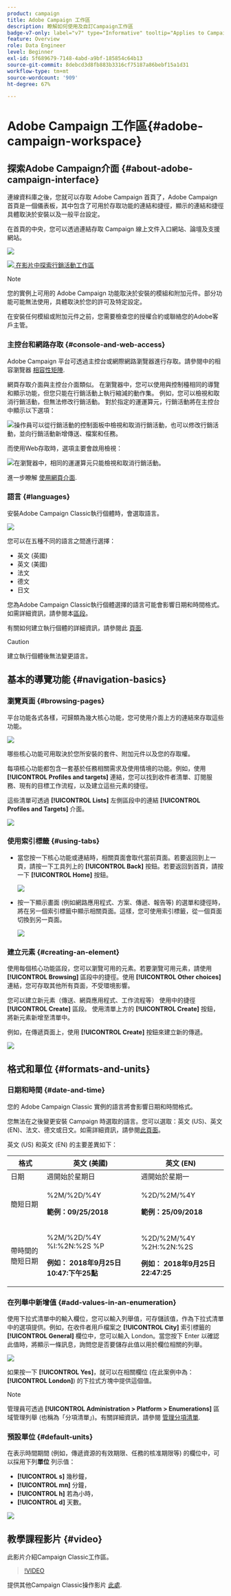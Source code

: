 ```yaml
---
product: campaign
title: Adobe Campaign 工作區
description: 瞭解如何使用及自訂Campaign工作區
badge-v7-only: label="v7" type="Informative" tooltip="Applies to Campaign Classic v7 only"
feature: Overview
role: Data Engineer
level: Beginner
exl-id: 5f689679-7148-4abd-a9bf-185854c64b13
source-git-commit: 8debcd3d8fb883b3316cf75187a86bebf15a1d31
workflow-type: tm+mt
source-wordcount: '909'
ht-degree: 67%

---
```


# Adobe Campaign 工作區{#adobe-campaign-workspace}



## 探索Adobe Campaign介面 {#about-adobe-campaign-interface}

連線資料庫之後，您就可以存取 Adobe Campaign 首頁了，Adobe Campaign 首頁是一個儀表板，其中包含了可用於存取功能的連結和捷徑，顯示的連結和捷徑具體取決於安裝以及一般平台設定。

在首頁的中央，您可以透過連結存取 Campaign 線上文件入口網站、論壇及支援網站。

![](assets/d_ncs_user_interface_home.png)

![](assets/do-not-localize/how-to-video.png)[ 在影片中探索行銷活動工作區](#video)

>[!NOTE]
>
>您的實例上可用的 Adobe Campaign 功能取決於安裝的模組和附加元件。部分功能可能無法使用，具體取決於您的許可及特定設定。
>
>在安裝任何模組或附加元件之前，您需要檢查您的授權合約或聯絡您的Adobe客戶主管。

### 主控台和網路存取 {#console-and-web-access}

Adobe Campaign 平台可透過主控台或網際網路瀏覽器進行存取。請參閱中的相容瀏覽器 [相容性矩陣](../../rn/using/compatibility-matrix.md#Browsers).

網頁存取介面與主控台介面類似。 在瀏覽器中，您可以使用與控制檯相同的導覽和顯示功能，但您只能在行銷活動上執行縮減的動作集。 例如，您可以檢視和取消行銷活動，但無法修改行銷活動。 對於指定的運運算元，行銷活動將在主控台中顯示以下選項：

![操作員可以從行銷活動的控制面板中檢視和取消行銷活動，也可以修改行銷活動，並向行銷活動新增傳送、檔案和任務。](assets/operation_from_console.png)

而使用Web存取時，選項主要會啟用檢視：

![在瀏覽器中，相同的運運算元只能檢視和取消行銷活動。](assets/operation_from_web.png)

進一步瞭解 [使用網頁介面](../../campaign/using/accessing-marketing-campaigns.md#using-the-web-interface-).

### 語言 {#languages}

安裝Adobe Campaign Classic執行個體時，會選取語言。

![](assets/language.png)

您可以在五種不同的語言之間進行選擇：

* 英文 (英國)
* 英文 (美國)
* 法文
* 德文
* 日文

您為Adobe Campaign Classic執行個體選擇的語言可能會影響日期和時間格式。 如需詳細資訊，請參閱本[區段](../../platform/using/adobe-campaign-workspace.md#date-and-time)。

有關如何建立執行個體的詳細資訊，請參閱此 [頁面](../../installation/using/creating-an-instance-and-logging-on.md).

>[!CAUTION]
>
>建立執行個體後無法變更語言。

## 基本的導覽功能 {#navigation-basics}

### 瀏覽頁面 {#browsing-pages}

平台功能各式各樣，可歸類為幾大核心功能，您可使用介面上方的連結來存取這些功能。

![](assets/overview_home.png)

哪些核心功能可用取決於您所安裝的套件、附加元件以及您的存取權。

每項核心功能都包含一套基於任務相關需求及使用情境的功能。例如，使用 **[!UICONTROL Profiles and targets]** 連結，您可以找到收件者清單、訂閱服務、現有的目標工作流程，以及建立這些元素的捷徑。

這些清單可透過 **[!UICONTROL Lists]** 左側區段中的連結 **[!UICONTROL Profiles and Targets]** 介面。

![](assets/recipient_list_overview.png)

### 使用索引標籤 {#using-tabs}

* 當您按一下核心功能或連結時，相關頁面會取代當前頁面。若要返回到上一頁，請按一下工具列上的 **[!UICONTROL Back]** 按鈕。若要返回到首頁，請按一下 **[!UICONTROL Home]** 按鈕。

   ![](assets/d_ncs_user_interface_back_home_buttons.png)

* 按一下顯示畫面 (例如網路應用程式、方案、傳遞、報告等) 的選單和捷徑時，將在另一個索引標籤中顯示相關頁面。這樣，您可使用索引標籤，從一個頁面切換到另一頁面。

   ![](assets/d_ncs_user_interface_tabs.png)

### 建立元素 {#creating-an-element}

使用每個核心功能區段，您可以瀏覽可用的元素。若要瀏覽可用元素，請使用 **[!UICONTROL Browsing]** 區段中的捷徑。使用 **[!UICONTROL Other choices]** 連結，您可存取其他所有頁面，不受環境影響。

您可以建立新元素（傳送、網頁應用程式、工作流程等） 使用中的捷徑 **[!UICONTROL Create]** 區段。 使用清單上方的 **[!UICONTROL Create]** 按鈕，將新元素新增至清單中。

例如，在傳遞頁面上，使用 **[!UICONTROL Create]** 按鈕來建立新的傳遞。

![](assets/d_ncs_user_interface_tab_add_del.png)


## 格式和單位 {#formats-and-units}

### 日期和時間 {#date-and-time}

您的 Adobe Campaign Classic 實例的語言將會影響日期和時間格式。

您無法在之後變更安裝 Campaign 時選取的語言。您可以選取：英文 (US)、英文 (EN)、法文、德文或日文。如需詳細資訊，請參閱[此頁面](../../installation/using/creating-an-instance-and-logging-on.md)。

英文 (US) 和英文 (EN) 的主要差異如下：

<table> 
 <thead> 
  <tr> 
   <th> 格式<br /> </th> 
   <th> 英文 (美國)<br /> </th> 
   <th> 英文 (EN)<br /> </th> 
  </tr> 
 </thead> 
 <tbody> 
  <tr> 
   <td> 日期<br /> </td> 
   <td> 週開始於星期日<br /> </td> 
   <td> 週開始於星期一<br /> </td> 
  </tr> 
  <tr> 
   <td> 簡短日期<br /> </td> 
   <td> <p>%2M/%2D/%4Y</p><p><strong>範例：09/25/2018</strong></p> </td> 
   <td> <p>%2D/%2M/%4Y</p><p><strong>範例：25/09/2018</strong></p> </td> 
  </tr> 
  <tr> 
   <td> 帶時間的簡短日期<br /> </td> 
   <td> <p>%2M/%2D/%4Y %I:%2N:%2S %P</p><p><strong>例如： 2018年9月25日10:47:下午25點</strong></p> </td> 
   <td> <p>%2D/%2M/%4Y %2H:%2N:%2S</p><p><strong>例如： 2018年9月25日22:47:25</strong></p> </td> 
  </tr> 
 </tbody> 
</table>

### 在列舉中新增值 {#add-values-in-an-enumeration}

使用下拉式清單中的輸入欄位，您可以輸入列舉值，可存儲該值，作為下拉式清單中的選項提供。例如，在收件者用戶檔案之 **[!UICONTROL City]** 索引標籤的 **[!UICONTROL General]** 欄位中，您可以輸入 London。當您按下 Enter 以確認此值時，將顯示一條訊息，詢問您是否要儲存此值以用於欄位相關的列舉。

![](assets/s_ncs_user_wizard_email_bat_substitute_email.png)

如果按一下 **[!UICONTROL Yes]**，就可以在相關欄位 (在此案例中為：**[!UICONTROL London]**) 的下拉式方塊中提供這個值。

>[!NOTE]
>
>管理員可透過 **[!UICONTROL Administration > Platform > Enumerations]** 區域管理列舉 (也稱為「分項清單」)。有關詳細資訊，請參閱 [管理分項清單](../../platform/using/managing-enumerations.md).

### 預設單位 {#default-units}

在表示時間期間 (例如，傳遞資源的有效期限、任務的核准期限等) 的欄位中，可以採用下列&#x200B;**單位** 列示值：

* **[!UICONTROL s]** 幾秒鐘，
* **[!UICONTROL mn]** 分鐘，
* **[!UICONTROL h]** 若為小時，
* **[!UICONTROL d]** 天數。

![](assets/enter_unit_sample.png)

## 教學課程影片 {#video}

此影片介紹Campaign Classic工作區。

>[!VIDEO](https://video.tv.adobe.com/v/35130?quality=12)

提供其他Campaign Classic操作影片 [此處](https://experienceleague.adobe.com/docs/campaign-classic-learn/tutorials/overview.html?lang=zh-Hant).
